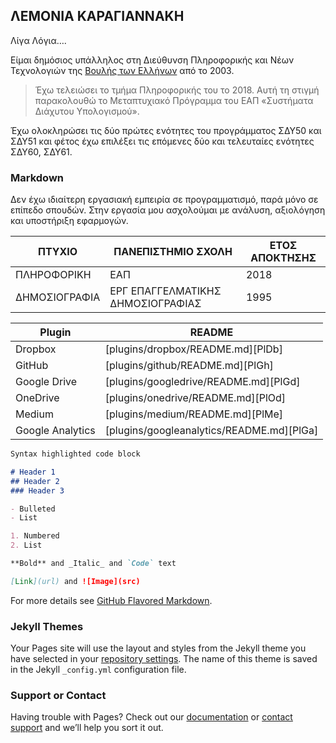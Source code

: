 ## ΛΕΜΟΝΙΑ ΚΑΡΑΓΙΑΝΝΑΚΗ

Λίγα Λόγια….

Είμαι δημόσιος υπάλληλος στη Διεύθυνση Πληροφορικής και Νέων Τεχνολογιών της [Βουλής των Ελλήνων](https://hellenic) από το 2003.

> Έχω τελειώσει το τμήμα Πληροφορικής του το 2018. 
> Αυτή τη στιγμή παρακολουθώ το Μεταπτυχιακό Πρόγραμμα του ΕΑΠ «Συστήματα Διάχυτου Υπολογισμού». 

Έχω ολοκληρώσει τις δύο πρώτες ενότητες του προγράμματος ΣΔΥ50 και ΣΔΥ51 και φέτος έχω επιλέξει τις επόμενες δύο και τελευταίες ενότητες ΣΔΥ60, ΣΔΥ61.


### Markdown

Δεν έχω ιδιαίτερη εργασιακή εμπειρία σε προγραμματισμό, παρά μόνο σε επίπεδο σπουδών. Στην εργασία μου ασχολούμαι με ανάλυση, αξιολόγηση και υποστήριξη εφαρμογών.

| ΠΤΥΧΙΟ | ΠΑΝΕΠΙΣΤΗΜΙΟ ΣΧΟΛΗ | ΕΤΟΣ ΑΠΟΚΤΗΣΗΣ | 
| ---- | ---- | ---- | 
| ΠΛΗΡΟΦΟΡΙΚΗ | ΕΑΠ | 2018 | 
| ΔΗΜΟΣΙΟΓΡΑΦΙΑ | ΕΡΓ ΕΠΑΓΓΕΛΜΑΤΙΚΗΣ ΔΗΜΟΣΙΟΓΡΑΦΙΑΣ | 1995 |

| Plugin | README |
| ------ | ------ |
| Dropbox | [plugins/dropbox/README.md][PlDb] |
| GitHub | [plugins/github/README.md][PlGh] |
| Google Drive | [plugins/googledrive/README.md][PlGd] |
| OneDrive | [plugins/onedrive/README.md][PlOd] |
| Medium | [plugins/medium/README.md][PlMe] |
| Google Analytics | [plugins/googleanalytics/README.md][PlGa] |

```markdown
Syntax highlighted code block

# Header 1
## Header 2
### Header 3

- Bulleted
- List

1. Numbered
2. List

**Bold** and _Italic_ and `Code` text

[Link](url) and ![Image](src)
```

For more details see [GitHub Flavored Markdown](https://guides.github.com/features/mastering-markdown/).

### Jekyll Themes

Your Pages site will use the layout and styles from the Jekyll theme you have selected in your [repository settings](https://github.com/sheismartha/test/settings). The name of this theme is saved in the Jekyll `_config.yml` configuration file.

### Support or Contact

Having trouble with Pages? Check out our [documentation](https://docs.github.com/categories/github-pages-basics/) or [contact support](https://github.com/contact) and we’ll help you sort it out.
